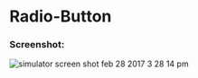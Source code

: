 # Radio-Button
### Screenshot:
![simulator screen shot feb 28 2017 3 28 14 pm](https://cloud.githubusercontent.com/assets/25697207/23400080/e1e68fc2-fdcc-11e6-881c-257f9fdf342a.png)
